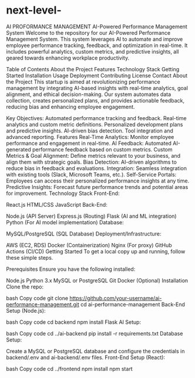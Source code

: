 # next-level-
AI PROFORMANCE MANAGEMENT
AI-Powered Performance Management System
Welcome to the repository for our AI-Powered Performance Management System. This system leverages AI to automate and improve employee performance tracking, feedback, and optimization in real-time. It includes powerful analytics, custom metrics, and predictive insights, all geared towards enhancing workplace productivity.

Table of Contents
About the Project
Features
Technology Stack
Getting Started
Installation
Usage
Deployment
Contributing
License
Contact
About the Project
This startup is aimed at revolutionizing performance management by integrating AI-based insights with real-time analytics, goal alignment, and ethical decision-making. Our system automates data collection, creates personalized plans, and provides actionable feedback, reducing bias and enhancing employee engagement.

Key Objectives:
Automated performance tracking and feedback.
Real-time analytics and custom metric definitions.
Personalized development plans and predictive insights.
AI-driven bias detection.
Tool integration and advanced reporting.
Features
Real-Time Analytics: Monitor employee performance and engagement in real-time.
AI Feedback: Automated AI-generated performance feedback based on custom metrics.
Custom Metrics & Goal Alignment: Define metrics relevant to your business, and align them with strategic goals.
Bias Detection: AI-driven algorithms to reduce bias in feedback and evaluations.
Integration: Seamless integration with existing tools (Slack, Microsoft Teams, etc.).
Self-Service Portals: Employees can access their personalized performance insights at any time.
Predictive Insights: Forecast future performance trends and potential areas for improvement.
Technology Stack
Front-End:

React.js
HTML/CSS
JavaScript
Back-End:

Node.js (API Server)
Express.js (Routing)
Flask (AI and ML integration)
Python (For AI model implementation)
Database:

MySQL/PostgreSQL (SQL Database)
Deployment/Infrastructure:

AWS (EC2, RDS)
Docker (Containerization)
Nginx (For proxy)
GitHub Actions (CI/CD)
Getting Started
To get a local copy up and running, follow these simple steps.

Prerequisites
Ensure you have the following installed:

Node.js
Python 3.x
MySQL or PostgreSQL
Git
Docker (Optional)
Installation
Clone the repo:

bash
Copy code
git clone https://github.com/your-username/ai-performance-management.git
cd ai-performance-management
Back-End Setup (Node.js):

bash
Copy code
cd backend
npm install
Flask AI Setup:

bash
Copy code
cd ../ai-backend
pip install -r requirements.txt
Database Setup:

Create a MySQL or PostgreSQL database and configure the credentials in backend/.env and ai-backend/.env files.
Front-End Setup (React):

bash
Copy code
cd ../frontend
npm install
npm start
